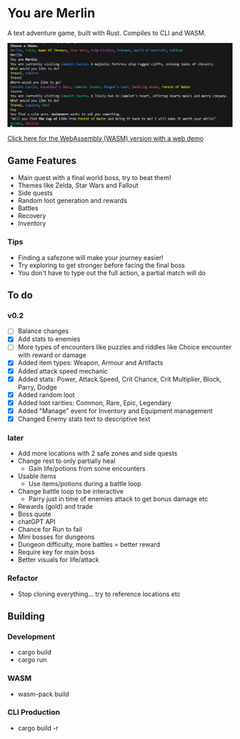 # You are Merlin

A text adventure game, built with Rust. Compiles to CLI and WASM.

![CLI Screenshot](screenshots/CLI-screenshot.png)

[Click here for the WebAssembly (WASM) version with a web demo](https://github.com/hseager/you-are-merlin-www)

## Game Features

- Main quest with a final world boss, try to beat them!
- Themes like Zelda, Star Wars and Fallout
- Side quests
- Random loot generation and rewards
- Battles
- Recovery
- Inventory

### Tips

- Finding a safezone will make your journey easier!
- Try exploring to get stronger before facing the final boss
- You don't have to type out the full action, a partial match will do

## To do

### v0.2
- [ ] Balance changes
- [x] Add stats to enemies
- [ ] More types of encounters like puzzles and riddles like Choice encounter with reward or damage
- [x] Added item types: Weapon, Armour and Artifacts
- [x] Added attack speed mechanic
- [x] Added stats: Power, Attack Speed, Crit Chance, Crit Multiplier, Block, Parry, Dodge
- [x] Added random loot
- [x] Added loot rarities: Common, Rare, Epic, Legendary
- [x] Added "Manage" event for Inventory and Equipment management
- [x] Changed Enemy stats text to descriptive text

### later
- Add more locations with 2 safe zones and side quests
- Change rest to only partially heal
    - Gain life/potions from some encounters
- Usable items
    - Use items/potions during a battle loop
- Change battle loop to be interactive
    - Parry just in time of enemies attack to get bonus damage etc
- Rewards (gold) and trade
- Boss quote
- chatGPT API
- Chance for Run to fail
- Mini bosses for dungeons
- Dungeon difficulty, more battles = better reward
- Require key for main boss
- Better visuals for life/attack

### Refactor

- Stop cloning everything... try to reference locations etc

## Building

### Development

- cargo build
- cargo run

### WASM

- wasm-pack build

### CLI Production

- cargo build -r


